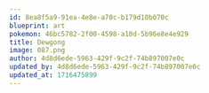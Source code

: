 ```yaml
---
id: 8ea8f5a9-91ea-4e8e-a70c-b179d10b070c
blueprint: art
pokemon: 46bc5782-2f00-4598-a10d-5b96e8e4e929
title: Dewgong
image: 087.png
author: 4d8d6ede-5963-429f-9c2f-74b897007e0c
updated_by: 4d8d6ede-5963-429f-9c2f-74b897007e0c
updated_at: 1716475899
---
```

